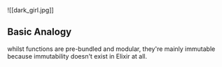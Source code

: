 ![[dark_girl.jpg]]
## Basic Analogy

whilst functions are pre-bundled and modular, they're mainly immutable because immutability doesn't exist in Elixir at all.

